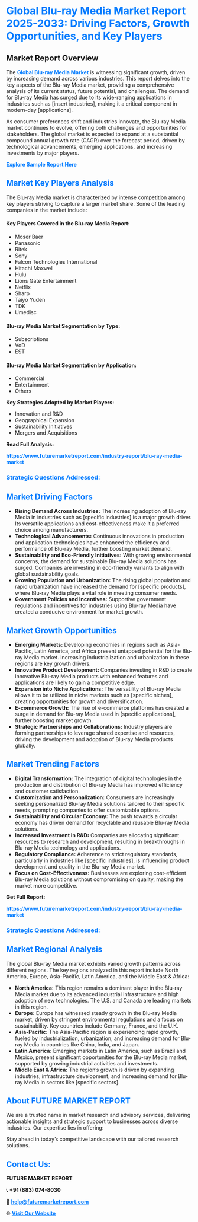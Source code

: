 <h1 style="color: #007BFF;">Global Blu-ray Media Market Report 2025-2033: Driving Factors, Growth Opportunities, and Key Players</h1>

<section id="overview">
<h2>Market Report Overview</h2>
<p>The <a href="https://www.futuremarketreport.com/industry-report/blu-ray-media-market" style="color: #007BFF; text-decoration: none;"><strong>Global Blu-ray Media Market</strong></a> is witnessing significant growth, driven by increasing demand across various industries. This report delves into the key aspects of the Blu-ray Media market, providing a comprehensive analysis of its current status, future potential, and challenges. The demand for Blu-ray Media has surged due to its wide-ranging applications in industries such as [insert industries], making it a critical component in modern-day [applications].</p>
<p>As consumer preferences shift and industries innovate, the Blu-ray Media market continues to evolve, offering both challenges and opportunities for stakeholders. The global market is expected to expand at a substantial compound annual growth rate (CAGR) over the forecast period, driven by technological advancements, emerging applications, and increasing investments by major players.</p>
</section>

<section id="overview">
<p><a href="https://www.futuremarketreport.com/request-sample/reportId=54809" style="color: #007BFF; text-decoration: none;"><strong>Explore Sample Report Here</strong></a></p>
</section>

<section id="key-players">
<h2 style="color: #007BFF;">Market Key Players Analysis</h2>
<p>The Blu-ray Media market is characterized by intense competition among key players striving to capture a larger market share. Some of the leading companies in the market include:</p>
<h4>Key Players Covered in the Blu-ray Media Report:</h4>
<ul><li>Moser Baer</li><li>Panasonic</li><li>Ritek</li><li>Sony</li><li>Falcon Technologies International</li><li>Hitachi Maxwell</li><li>Hulu</li><li>Lions Gate Entertainment</li><li>Netflix</li><li>Sharp</li><li>Taiyo Yuden</li><li>TDK</li><li>Umedisc</li></ul>
<h4>Blu-ray Media Market Segmentation by Type:</h4>
<ul><li>Subscriptions</li><li>VoD</li><li>EST</li></ul>

<h4>Blu-ray Media Market Segmentation by Application:</h4>
<ul><li>Commercial</li><li>Entertainment</li><li>Others</li></ul>
<p><strong>Key Strategies Adopted by Market Players:</strong></p>
<ul>
<li>Innovation and R&D</li>
<li>Geographical Expansion</li>
<li>Sustainability Initiatives</li>
<li>Mergers and Acquisitions</li>
</ul>
</section>

<section>
<p><strong>Read Full Analysis: </strong></p><a href="https://www.futuremarketreport.com/industry-report/blu-ray-media-market" style="color: #007BFF; text-decoration: none;"><strong>https://www.futuremarketreport.com/industry-report/blu-ray-media-market</strong></a>
<h3 style="color: #007BFF;">Strategic Questions Addressed:</h3>
</section>

<section id="driving-factors">
<h2 style="color: #007BFF;">Market Driving Factors</h2>
<ul>
<li><strong>Rising Demand Across Industries:</strong> The increasing adoption of Blu-ray Media in industries such as [specific industries] is a major growth driver. Its versatile applications and cost-effectiveness make it a preferred choice among manufacturers.</li>
<li><strong>Technological Advancements:</strong> Continuous innovations in production and application technologies have enhanced the efficiency and performance of Blu-ray Media, further boosting market demand.</li>
<li><strong>Sustainability and Eco-Friendly Initiatives:</strong> With growing environmental concerns, the demand for sustainable Blu-ray Media solutions has surged. Companies are investing in eco-friendly variants to align with global sustainability goals.</li>
<li><strong>Growing Population and Urbanization:</strong> The rising global population and rapid urbanization have increased the demand for [specific products], where Blu-ray Media plays a vital role in meeting consumer needs.</li>
<li><strong>Government Policies and Incentives:</strong> Supportive government regulations and incentives for industries using Blu-ray Media have created a conducive environment for market growth.</li>
</ul>
</section>

<section id="growth-opportunities">
<h2 style="color: #007BFF;">Market Growth Opportunities</h2>
<ul>
<li><strong>Emerging Markets:</strong> Developing economies in regions such as Asia-Pacific, Latin America, and Africa present untapped potential for the Blu-ray Media market. Increasing industrialization and urbanization in these regions are key growth drivers.</li>
<li><strong>Innovative Product Development:</strong> Companies investing in R&D to create innovative Blu-ray Media products with enhanced features and applications are likely to gain a competitive edge.</li>
<li><strong>Expansion into Niche Applications:</strong> The versatility of Blu-ray Media allows it to be utilized in niche markets such as [specific niches], creating opportunities for growth and diversification.</li>
<li><strong>E-commerce Growth:</strong> The rise of e-commerce platforms has created a surge in demand for Blu-ray Media used in [specific applications], further boosting market growth.</li>
<li><strong>Strategic Partnerships and Collaborations:</strong> Industry players are forming partnerships to leverage shared expertise and resources, driving the development and adoption of Blu-ray Media products globally.</li>
</ul>
</section>

<section id="trending-factors">
<h2 style="color: #007BFF;">Market Trending Factors</h2>
<ul>
<li><strong>Digital Transformation:</strong> The integration of digital technologies in the production and distribution of Blu-ray Media has improved efficiency and customer satisfaction.</li>
<li><strong>Customization and Personalization:</strong> Consumers are increasingly seeking personalized Blu-ray Media solutions tailored to their specific needs, prompting companies to offer customizable options.</li>
<li><strong>Sustainability and Circular Economy:</strong> The push towards a circular economy has driven demand for recyclable and reusable Blu-ray Media solutions.</li>
<li><strong>Increased Investment in R&D:</strong> Companies are allocating significant resources to research and development, resulting in breakthroughs in Blu-ray Media technology and applications.</li>
<li><strong>Regulatory Compliance:</strong> Adherence to strict regulatory standards, particularly in industries like [specific industries], is influencing product development and quality in the Blu-ray Media market.</li>
<li><strong>Focus on Cost-Effectiveness:</strong> Businesses are exploring cost-efficient Blu-ray Media solutions without compromising on quality, making the market more competitive.</li>
</ul>
</section>

<section>
<p><strong>Get Full Report: </strong></p><a href="https://www.futuremarketreport.com/industry-report/blu-ray-media-market" style="color: #007BFF; text-decoration: none;"><strong>https://www.futuremarketreport.com/industry-report/blu-ray-media-market</strong></a>
<h3 style="color: #007BFF;">Strategic Questions Addressed:</h3>
</section>


<section id="regional-analysis">
<h2 style="color: #007BFF;">Market Regional Analysis</h2>
<p>The global Blu-ray Media market exhibits varied growth patterns across different regions. The key regions analyzed in this report include North America, Europe, Asia-Pacific, Latin America, and the Middle East & Africa:</p>
<ul>
<li><strong>North America:</strong> This region remains a dominant player in the Blu-ray Media market due to its advanced industrial infrastructure and high adoption of new technologies. The U.S. and Canada are leading markets in this region.</li>
<li><strong>Europe:</strong> Europe has witnessed steady growth in the Blu-ray Media market, driven by stringent environmental regulations and a focus on sustainability. Key countries include Germany, France, and the U.K.</li>
<li><strong>Asia-Pacific:</strong> The Asia-Pacific region is experiencing rapid growth, fueled by industrialization, urbanization, and increasing demand for Blu-ray Media in countries like China, India, and Japan.</li>
<li><strong>Latin America:</strong> Emerging markets in Latin America, such as Brazil and Mexico, present significant opportunities for the Blu-ray Media market, supported by growing industrial activities and investments.</li>
<li><strong>Middle East & Africa:</strong> The region’s growth is driven by expanding industries, infrastructure development, and increasing demand for Blu-ray Media in sectors like [specific sectors].</li>
</ul>
</section>

<footer>
<h2 style="color: #007BFF;">About FUTURE MARKET REPORT</h2>
<p>We are a trusted name in market research and advisory services, delivering actionable insights and strategic support to businesses across diverse industries. Our expertise lies in offering:</p>

<p>Stay ahead in today’s competitive landscape with our tailored research solutions.</p>

<h2 style="color: #007BFF;">Contact Us:</h2>
<p><strong>FUTURE MARKET REPORT</strong></p>
<p>📞 <strong>+91 (883) 074-8030</strong></p>
<p>📧 <strong><a href="mailto:help@futuremarketreport.com" style="color: #007BFF;">help@futuremarketreport.com</a></strong></p>
<p>🌐 <strong><a href="https://www.futuremarketreport.com/" style="color: #007BFF;">Visit Our Website</a></strong></p>
</footer>